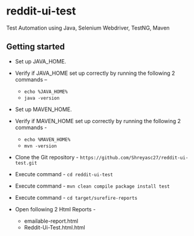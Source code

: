 # reddit-ui-test
Test Automation using Java, Selenium Webdriver, TestNG, Maven

## Getting started
 
* Set up JAVA_HOME.
 
* Verify if JAVA_HOME set up correctly by running the following 2 commands –
    * ```echo %JAVA_HOME%```
    * ```java -version```

* Set up MAVEN_HOME.

* Verify if MAVEN_HOME set up correctly by running the following 2 commands -
    * ```echo %MAVEN_HOME%```
    * ```mvn -version```

* Clone the Git repository - ```https://github.com/Shreyasc27/reddit-ui-test.git```

* Execute command - ```cd reddit-ui-test```

* Execute command - ```mvn clean compile package install test```

* Execute command - ```cd target/surefire-reports```

* Open following 2 Html Reports -
    * emailable-report.html
    * Reddit-Ui-Test.html.html
